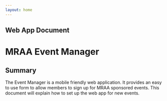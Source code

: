 ```yaml
---
layout: home
---
```


## Web App Document
# MRAA Event Manager

## Summary
The Event Manager is a mobile friendly web application. It provides an easy to use form to allow members to sign up for MRAA sponsored events. This document will explain how to set up the web app for new events.